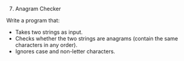 7. Anagram Checker

Write a program that:

- Takes two strings as input.
- Checks whether the two strings are anagrams (contain the same characters in any order).
- Ignores case and non-letter characters.